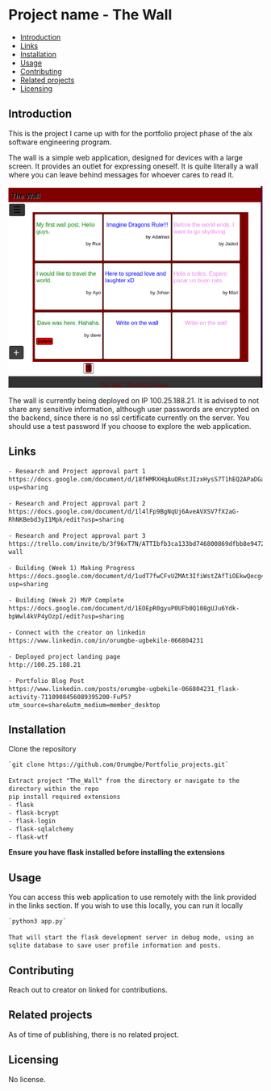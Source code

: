 <h1>Project name - The Wall</h1>

<nav>
<ul>
<li><a href="#intro">Introduction</a></li>
<li><a href="#links">Links</a></li>
<li><a href="#install">Installation</a></li>
<li><a href="#usage">Usage</a></li>
<li><a href="#contribute">Contributing</a></li>
<li><a href="#related">Related projects</a></li>
<li><a href="#license">Licensing</a></li>
</ul>
</nav>

<h2 id="intro">Introduction</h2>
This is the project I came up with for the portfolio project phase of
the alx software engineering program.

The wall is a simple web application, designed for devices with a large screen.
It provides an outlet for expressing oneself. It is quite literally a wall where you can leave behind messages for whoever cares to read it.

  <img src="wall/static/images/wall_photo.png" alt="Picture of the wall">

The wall is currently being deployed on IP 100.25.188.21. It is advised to not share any sensitive information, although user passwords are encrypted on the backend, since there is no ssl certificate currently on the server. You should use a test password If you choose to explore the web application.
 
<h2 id="links">Links</h2>

    - Research and Project approval part 1
    https://docs.google.com/document/d/18fHMRXHqAuORstJIzxHysS7T1hEQ2APaDGaIbJQBPMI/edit?usp=sharing

	- Research and Project approval part 2
	https://docs.google.com/document/d/1l4lFp9BgNqUj6AveAVXSV7fX2aG-RhNKBebd3yI1Mpk/edit?usp=sharing

	- Research and Project approval part 3
	https://trello.com/invite/b/3f96xT7N/ATTIbfb3ca133bd746800869dfbb8e9472ca548D5417/the-wall

	- Building (Week 1) Making Progress
	https://docs.google.com/document/d/1udT7fwCFvUZMAt3IfiWstZAfTiOEkwQecg4NKbQrGjQ/edit?usp=sharing

	- Building (Week 2) MVP Complete
	https://docs.google.com/document/d/1EOEpR0gyuP0UFb0Q108gUJu6Ydk-bpWwl4kVP4yOzpI/edit?usp=sharing

	- Connect with the creator on linkedin
	https://www.linkedin.com/in/orumgbe-ugbekile-066804231

	- Deployed project landing page
	http://100.25.188.21

	- Portfolio Blog Post
	https://www.linkedin.com/posts/orumgbe-ugbekile-066804231_flask-activity-7110908456089395200-FuP5?utm_source=share&utm_medium=member_desktop

<h2 id="install">Installation</h2>
	Clone the repository

	`git clone https://github.com/Orumgbe/Portfolio_projects.git`

	Extract project "The_Wall" from the directory or navigate to the directory within the repo
	pip install required extensions
	- flask
	- flask-bcrypt
	- flask-login
	- flask-sqlalchemy
	- flask-wtf

  <b>Ensure you have flask installed before installing the extensions</b>

<h2 id="usage">Usage</h2>
	You can access this web application to use remotely with the link provided in the links section.
    If you wish to use this locally, you can run it locally

	`python3 app.py`

    That will start the flask development server in debug mode, using an sqlite database to save user profile information and posts.

<h2 id="contribute">Contributing</h2>
	Reach out to creator on linked for contributions.
<h2 id="related">Related projects</h2>
	As of time of publishing, there is no related project.
<h2 id="license">Licensing</h2>
	No license.
